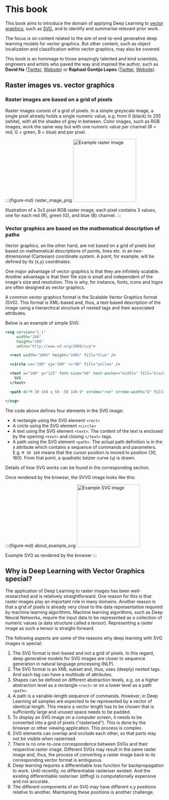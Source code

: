 # This book

This book aims to introduce the domain of applying Deep Learning to [vector graphics](https://en.wikipedia.org/wiki/Vector_graphics), such as [SVG](https://developer.mozilla.org/en-US/docs/Web/SVG), and to identify and summarise relevant prior work.

The focus is on content related to the aim of end-to-end generative deep learning models for vector graphics. But other content, such as object localization and classification within vector graphics, may also be covered.

This book is an hommage to those amazingly talented and kind scientists, engineers and artists who paved the way and inspired the author, such as **David Ha** ([Twitter](https://twitter.com/hardmaru), [Website](https://otoro.net/ml/)) or **Raphael Gontijo Lopes** ([Twitter](https://twitter.com/iraphas13), [Website](https://raphagl.com/)).

## Raster images vs. vector graphics

### Raster images are based on a grid of pixels

Raster images consist of a grid of pixels. In a simple greyscale image, a single pixel already holds a single numeric value, e.g. from 0 (black) to 255 (white), with all the shades of grey in between. Color images, such as RGB images, work the same way but with one numeric value per channel (R = red, G = green, B = blue) and per pixel.

:::{figure-md} raster_image_png
<img src="raster_image.png" alt="Example raster image" width="200px">

Illustration of a 3x3 pixel RGB raster image; each pixel contains 3 values, one for each red (R), green (G), and blue (B) channel.
:::

### Vector graphics are based on the mathematical description of paths

Vector graphics, on the other hand, are not based on a grid of pixels but based on mathematical descriptions of points, lines etc. in an two-dimensional (Cartesian) coordinate system. A point, for example, will be defined by its (x,y) coordinates.

One major advantage of vector graphics is that they are infinitely scalable. Another advantage is that their file size is small and independent of the image's size and resolution. This is why, for instance, fonts, icons and logos are often designed as vector graphics.

A common vector graphics format is the Scalable Vector Graphics format (SVG). This format is XML-based and, thus, a text-based description of the image using a hierarchical structure of nested tags and their associated attributes. 

Below is an example of simple SVG:

```XML
<svg version="1.1"
     width="200" 
     height="200"
     xmlns="http://www.w3.org/2000/svg">

  <rect width="100%" height="100%" fill="blue" />

  <circle cx="100" cy="100" r="80" fill="yellow" />

  <text x="100" y="125" font-size="60" text-anchor="middle" fill="black">
    SVG
  </text>

  <path d="M 30 160 q 50 -50 140 0" stroke="red" stroke-width="8" fill="none" />

</svg>
```

The code above defines four elements in the SVG image:
* A rectangle using the SVG element `<rect>`
* A circle using the SVG element `<circle>`
* A text using the SVG element `<text>`. The content of the text is enclosed by the opening `<text>` and closing `</text>` tags. 
* A path using the SVG element `<path>`. The actual path definition is in the `d` attribute which contains a sequence of commands and parameters. E.g. `M 30 160` means that the cursor position is moved to position (30, 160). From that point, a quadratic bézier curve (`q`) is drawn.

Details of how SVG works can be found in the corresponding section.

Once rendered by the browser, the SVVG image looks like this:

:::{figure-md} about_example_svg
<img src="example.svg" alt="Example SVG image" width="200px">

Example SVG as rendered by the browser
:::


## Why is Deep Learning with Vector Graphics special?

The application of Deep Learning to raster images has been well-researched and is relatively straightforward. One reason for this is that raster images play an important role in many domains. Another reason is that a grid of pixels is already very close to the data representation required by machine learning algorithms. Machine learning algorithms, such as Deep Neural Networks, require the input data to be represented as a collection of numeric values (a data structure called a *tensor*). Representing a raster image as such a tensor is straight-forward.

The following aspects are some of the reasons why deep learning with SVG images is special:

1. The SVG format is text-based and not a grid of pixels. In this regard, deep generative models for SVG images are closer to sequence generation in natural language processing (NLP).
1. The SVG format is an XML subset and, thus, uses (deeply) nested tags. And each tag can have a multitude of attributes.
1. Shapes can be defined on different abstraction levels, e.g. on a higher abstraction level as a rectangle `<rect>` or on a lower level as a path `<path>`.
1. A path is a variable-length sequence of commands. However, in Deep Learning all samples are expected to be represented by a vector of identical length. This means a vector length has to be chosen that is sufficiently large and unused space needs to be padded. 
1. To display an SVG image on a computer screen, it needs to be converted into a grid of pixels ("rasterised"). This is done by the browser or other viewing application. This process is complex.
1. SVG elements can overlap and occlude each other, so that parts may not be visible when rasterised.
1. There is no one-to-one correspondence between SVGs and their respective raster image. Different SVGs may result in the same raster image and, thus, the process of converting a raster image back to its corresponding vector format is ambiguous.
1. Deep learning requires a differentiable loss function for backpropagation to work. Until recently, no differentiable rasteriser existed. And the existing differentiable rasteriser (diffvg) is computationally expensive and not accurate.
1. The different components of an SVG may have different x,y positions relative to another. Maintaining these positions is another challenge.